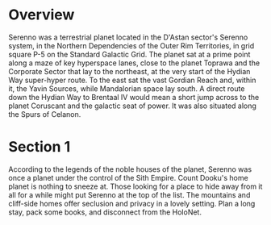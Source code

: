 # Overview
Serenno was a terrestrial planet located in the D'Astan sector's Serenno system, in the Northern Dependencies of the Outer Rim Territories, in grid square P-5 on the Standard Galactic Grid.
The planet sat at a prime point along a maze of key hyperspace lanes, close to the planet Toprawa and the Corporate Sector that lay to the northeast, at the very start of the Hydian Way super-hyper route.
To the east sat the vast Gordian Reach and, within it, the Yavin Sources, while Mandalorian space lay south.
A direct route down the Hydian Way to Brentaal IV would mean a short jump across to the planet Coruscant and the galactic seat of power.
It was also situated along the Spurs of Celanon.

# Section 1
According to the legends of the noble houses of the planet, Serenno was once a planet under the control of the Sith Empire.
Count Dooku's home planet is nothing to sneeze at.
Those looking for a place to hide away from it all for a while might put Serenno at the top of the list.
The mountains and cliff-side homes offer seclusion and privacy in a lovely setting.
Plan a long stay, pack some books, and disconnect from the HoloNet.